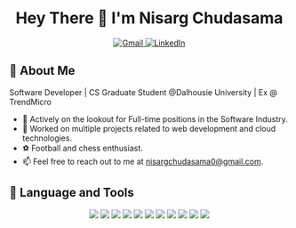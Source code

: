 <h1 align="center">Hey There 👋 I'm Nisarg Chudasama</h1>

<p align="center">
  <a href="mailto:nisargchudasama0@gmail.com">
    <img src="https://img.shields.io/badge/Gmail-D14836?style=for-the-badge&logo=gmail&logoColor=white" alt="Gmail"/>
  </a>
  <a href="https://www.linkedin.com/in/nisarg-chudasama/">
    <img src="https://img.shields.io/badge/LinkedIn-0077B5?style=for-the-badge&logo=linkedin&logoColor=white" alt="LinkedIn"/>
  </a>
</p>

## 🧔 About Me

Software Developer | CS Graduate Student @Dalhousie University | Ex @ TrendMicro

- 🔭 Actively on the lookout for Full-time positions in the Software Industry.
- 🌱 Worked on multiple projects related to web development and cloud technologies.
- ⚽ Football and chess enthusiast.
- 📫 Feel free to reach out to me at [nisargchudasama0@gmail.com](mailto:nisargchudasama0@gmail.com).

## 🔧 Language and Tools

<p align="center">
  <!-- Docker -->
  <img src="https://img.shields.io/badge/Docker-2496ED?style=for-the-badge&logo=docker&logoColor=white"/>
  <!-- AWS -->
  <img src="https://img.shields.io/badge/AWS-232F3E?style=for-the-badge&logo=amazonaws&logoColor=white"/>
  <!-- Node.js -->
  <img src="https://img.shields.io/badge/Node.js-339933?style=for-the-badge&logo=nodedotjs&logoColor=white"/>
  <!-- Express.js -->
  <img src="https://img.shields.io/badge/Express.js-000000?style=for-the-badge&logo=express&logoColor=white"/>
  <!-- React -->
  <img src="https://img.shields.io/badge/React-20232A?style=for-the-badge&logo=react&logoColor=61DAFB"/>
  <!-- Azure -->
  <img src="https://img.shields.io/badge/Azure-0078D4?style=for-the-badge&logo=microsoftazure&logoColor=white"/>
  <!-- Java -->
  <img src="https://img.shields.io/badge/Java-007396?style=for-the-badge&logo=java&logoColor=white"/>
  <!-- Python -->
  <img src="https://img.shields.io/badge/Python-3776AB?style=for-the-badge&logo=python&logoColor=white"/>
  <!-- Sass -->
  <img src="https://img.shields.io/badge/Sass-CC6699?style=for-the-badge&logo=sass&logoColor=white"/>
  <!-- TypeScript -->
  <img src="https://img.shields.io/badge/TypeScript-3178C6?style=for-the-badge&logo=typescript&logoColor=white"/>
  <!-- JavaScript -->
  <img src="https://img.shields.io/badge/JavaScript-F7DF1E?style=for-the-badge&logo=javascript&logoColor=black"/>
</p>
